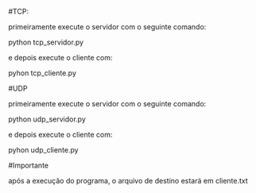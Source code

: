 #TCP:

primeiramente execute o servidor com o seguinte comando:

python tcp_servidor.py

e depois execute o cliente com: 

pyhon tcp_cliente.py


#UDP

primeiramente execute o servidor com o seguinte comando:

python udp_servidor.py

e depois execute o cliente com: 

pyhon udp_cliente.py

#Importante

após a execução do programa, o arquivo de destino estará em cliente.txt
